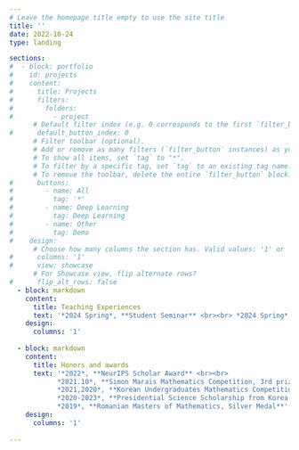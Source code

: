 ```yaml
---
# Leave the homepage title empty to use the site title
title: ''
date: 2022-10-24
type: landing

sections:
#  - block: portfolio
#    id: projects
#    content:
#      title: Projects
#      filters:
#        folders:
#          - project
      # Default filter index (e.g. 0 corresponds to the first `filter_button` instance below).
#      default_button_index: 0
      # Filter toolbar (optional).
      # Add or remove as many filters (`filter_button` instances) as you like.
      # To show all items, set `tag` to "*".
      # To filter by a specific tag, set `tag` to an existing tag name.
      # To remove the toolbar, delete the entire `filter_button` block.
#      buttons:
#        - name: All
#          tag: '*'
#        - name: Deep Learning
#          tag: Deep Learning
#        - name: Other
#          tag: Demo
#    design:
      # Choose how many columns the section has. Valid values: '1' or '2'.
#      columns: '1'
#      view: showcase
      # For Showcase view, flip alternate rows?
#      flip_alt_rows: false
  - block: markdown
    content:
      title: Teaching Experiences
      text: '*2024 Spring*, **Student Seminar** <br><br> *2024 Spring*, **Mathematical Machine Learning Theory** <br><br> *2022 Fall*, **Mathematical Foundation of  Deep Neural Networks**'
    design:
      columns: '1'
    
  - block: markdown
    content:
      title: Honors and awards
      text: '*2022*, **NeurIPS Scholar Award** <br><br>
            *2021.10*, **Simon Marais Mathematics Competition, 3rd prize** <br><br>
            *2021,2020*, **Korean Undergraduates Mathematics Competition, Gold Prize** <br><br>
            *2020-2023*, **Presidential Science Scholarship from Korea Student Aid Foundation** <br><br>
            *2019*, **Romanian Masters of Mathematics, Silver Medal**'
    design:
      columns: '1'
    
---
```

